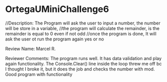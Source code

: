 # OrtegaUMiniChallenge6
//Description: The Program will ask the user to input a number, the number will be store in a variable,
//the program will calculate the remainder, is the remainder is equal to 0 even if not odd
//once the program is done, It will ask the user ot run the program again yes or no

Review Name: Marcel R.

Reviewer Comments: The program runs well. It has data validation and play again functionality. The Console.Clear() line inside the loop threw me off bc I thought I broke it, but it does the job and checks the number with mod. Good program with functionality

